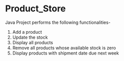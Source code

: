 # Product_Store
Java Project performs the following functionalities- 
1. Add a product
2. Update the stock
3. Display all products
4. Remove all products whose available stock is zero
5. Display products with shipment date due next week
